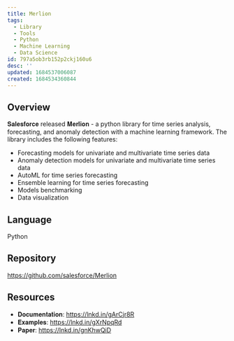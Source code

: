 ```yaml
---
title: Merlion
tags:
  - Library
  - Tools
  - Python
  - Machine Learning
  - Data Science
id: 797a5ob3rb152p2ckj160u6
desc: ''
updated: 1684537006087
created: 1684534360844
---
```


## Overview

𝐒𝐚𝐥𝐞𝐬𝐟𝐨𝐫𝐜𝐞 released 𝐌𝐞𝐫𝐥𝐢𝐨𝐧 - a python library for time series analysis, forecasting, and anomaly detection with a machine learning framework. The library includes the following features:
- Forecasting models for univariate and multivariate time series data
- Anomaly detection models for univariate and multivariate time series data
- AutoML for time series forecasting
- Ensemble learning for time series forecasting
- Models benchmarking
- Data visualization 

## Language

Python

## Repository

https://github.com/salesforce/Merlion

## Resources

- 𝐃𝐨𝐜𝐮𝐦𝐞𝐧𝐭𝐚𝐭𝐢𝐨𝐧: https://lnkd.in/gArCjr8R 
- 𝐄𝐱𝐚𝐦𝐩𝐥𝐞𝐬: https://lnkd.in/gXrNpqRd
- 𝐏𝐚𝐩𝐞𝐫: https://lnkd.in/gnKhwQiD